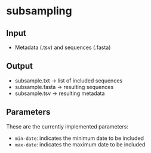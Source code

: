 # subsampling
## Input

* Metadata (.tsv) and sequences (.fasta)

## Output

* subsample.txt -> list of included sequences
* subsample.fasta -> resulting sequences
* subsample.tsv -> resulting metadata

## Parameters

These are the currently implemented parameters:

* `min-date`: indicates the minimum date to be included
* `max-date`: indicates the maximum date to be included
